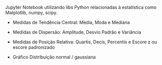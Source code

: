 Jupyter Notebook utilizando libs Python relacionadas à estatística como Matplotlib, numpy, scipy.

- Medidas de Tendência Central: Média, Moda e Mediana

- Medidas de Dispersão: Amplitude, Desvio Padrão e Variância

- Medidas de Posição Relativa: Quartis, Decis, Percentis e Escore z ou escore padronizado

- Gráfico Distribuição normal / gaussiana

